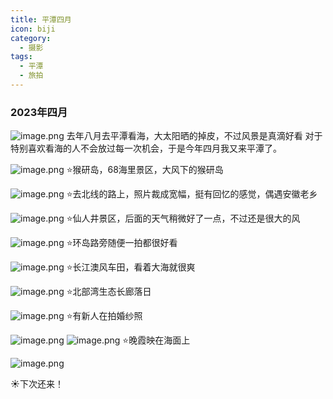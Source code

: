 ```yaml
---
title: 平潭四月
icon: biji
category:
  - 摄影
tags:
  - 平潭
  - 旅拍
---
```

### 2023年四月
![image.png](https://blog-1312634242.cos.ap-shanghai.myqcloud.com/2023/05/08/19982315297a4559bc67e8b0c6e0a979.png)
去年八月去平潭看海，大太阳晒的掉皮，不过风景是真滴好看
对于特别喜欢看海的人不会放过每一次机会，于是今年四月我又来平潭了。

![image.png](https://blog-1312634242.cos.ap-shanghai.myqcloud.com/2023/05/06/81cca10883ad49cf9ffab44f793a2c95.png)
⭐猴研岛，68海里景区，大风下的猴研岛

![image.png](https://blog-1312634242.cos.ap-shanghai.myqcloud.com/2023/05/06/9b73d0d63a874ab7a973e913d166363e.png)
⭐去北线的路上，照片裁成宽幅，挺有回忆的感觉，偶遇安徽老乡

![image.png](https://blog-1312634242.cos.ap-shanghai.myqcloud.com/2023/05/06/2da4b827e2cf40db9882d297bd55a10f.png)
⭐仙人井景区，后面的天气稍微好了一点，不过还是很大的风

![image.png](https://blog-1312634242.cos.ap-shanghai.myqcloud.com/2023/05/06/fbd172792b794bf8af6529f3235e0e1d.png)
⭐环岛路旁随便一拍都很好看

![image.png](https://blog-1312634242.cos.ap-shanghai.myqcloud.com/2023/05/06/34a8fdf60dda423eabfa6b18d7234f50.png)
⭐长江澳风车田，看着大海就很爽

![image.png](https://blog-1312634242.cos.ap-shanghai.myqcloud.com/2023/05/06/a484a8b98ffb41499634561eee84df82.png)
⭐北部湾生态长廊落日

![image.png](https://blog-1312634242.cos.ap-shanghai.myqcloud.com/2023/05/06/0dc4579c639a435f80fd674dec7bb0c1.png)
⭐有新人在拍婚纱照

![image.png](https://blog-1312634242.cos.ap-shanghai.myqcloud.com/2023/05/06/f2040152102e4b24b23aaf02a026bd3d.png)
![image.png](https://blog-1312634242.cos.ap-shanghai.myqcloud.com/2023/05/06/e00d04767ba1449ba2c52561c8804a00.png)
⭐晚霞映在海面上

![image.png](https://blog-1312634242.cos.ap-shanghai.myqcloud.com/2023/05/06/38df0b249b8b4c968a4bfcb03fd08876.png)

☀️下次还来！
